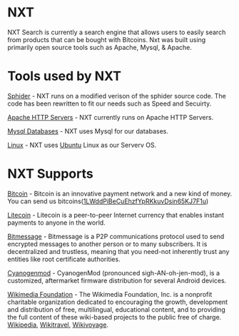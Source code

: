 NXT
===

NXT Search is currently a search engine that allows users to easily search from products that can be bought with Bitcoins.
Nxt was built using primarily open source tools such as Apache, Mysql, & Apache.

Tools used by NXT
===

<a href='http://www.sphider.eu/' target='_blank'>Sphider</a> - NXT runs on a modified verison of the sphider source code. The code has been
rewritten to fit our needs such as Speed and Secuirty.

<a href='https://httpd.apache.org/' target='_blank'>Apache HTTP Servers</a> - NXT currently runs on Apache HTTP Servers.

<a href='https://www.mysql.com' target='_blank'>Mysql Databases</a> - NXT uses Mysql for our databases.

<a href='http://www.linux.org/' target='_blank'>Linux</a> - NXT uses <a href='http://www.ubuntu.com/server' target='_blank'>Ubuntu</a>
Linux as our Serverv OS.

NXT Supports
===

<a href='http://bitcoin.org/' target='_blank'>Bitcoin</a> - Bitcoin is an innovative payment network and a new kind of money.
You can send us bitcoins(<a href='bitcoin:1LWddPiBeCuEhzfYpRKkuvDsin65KJ7F1u'>1LWddPiBeCuEhzfYpRKkuvDsin65KJ7F1u</a>)

<a href='https://litecoin.org/' target='_blank'>Litecoin</a> - Litecoin is a peer-to-peer Internet currency that enables instant payments to anyone in the world.

<a href='https://bitmessage.org/wiki/Main_Page'>Bitmessage</a> - Bitmessage is a P2P communications protocol used to send encrypted messages to another person 
or to many subscribers. It is decentralized and trustless, meaning that you need-not inherently trust any entities like root certificate authorities.

<a href='http://www.cyanogenmod.org/' target='_blank'>Cyanogenmod</a> - CyanogenMod (pronounced sigh-AN-oh-jen-mod), is a customized, aftermarket firmware 
distribution for several Android devices.

<a href='https://wikimediafoundation.org/wiki/Home' target='_blank'>Wikimedia Foundation</a> - The Wikimedia Foundation, Inc. is a nonprofit charitable organization dedicated
to encouraging the growth, development and distribution of free, multilingual, educational content, and to providing the full content of these wiki-based projects to the public free of charge. 
<a href='https://www.wikipedia.org/' target='_blank'>Wikipedia</a>, <a href='http://wikitravel.org/en/Main_Page' target='_blank'>Wikitravel</a>, <a href='https://www.wikivoyage.org/' target='_blank'>Wikivoyage</a>.
